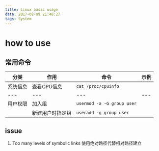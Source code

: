 ```yaml
---
title: Linux basic usage
date: 2017-08-09 21:48:27
tags: System
---
```

# how to use

## 常用命令

|分类|作用|命令|示例|
|---|---|---|---|
|系统信息|查看CPU信息|`cat /proc/cpuinfo`||
|---|---|---|---|
|用户权限|加入组|`usermod -a -G group user`||
||新建用户时指定组|`useradd -g group user`||

<!-- more -->

## issue

1. Too many levels of symbolic links
    使用绝对路径代替相对路径建立